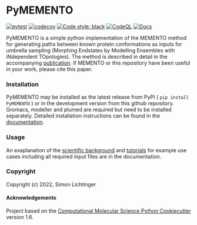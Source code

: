 PyMEMENTO
==============================
[//]: # (Badges)
[![pytest](https://github.com/simonlichtinger/PyMEMENTO/actions/workflows/run_pytest.yml/badge.svg)](https://github.com/simonlichtinger/PyMEMENTO/actions/workflows/run_pytest.yml)
[![codecov](https://codecov.io/github/simonlichtinger/PyMEMENTO/branch/master/graph/badge.svg?token=N663I9V356)](https://codecov.io/github/simonlichtinger/PyMEMENTO)
[![Code style: black](https://img.shields.io/badge/code%20style-black-000000.svg)](https://github.com/psf/black)
[![CodeQL](https://github.com/simonlichtinger/PyMEMENTO/actions/workflows/codeql.yml/badge.svg)](https://github.com/simonlichtinger/PyMEMENTO/actions/workflows/codeql.yml)
[![Docs](https://img.shields.io/badge/pymemento.readthedocs.io-blueviolet)](https://pymemento.readthedocs.io)

PyMEMENTO is a simple python implementation of the MEMENTO method for generating paths between known protein conformations as inputs for umbrella sampling (Morphing Endstates by Modelling Ensembles with iNdependent TOpologies). The method is described in detail in the accompanying [publication](https://pubs.acs.org/doi/full/10.1021/acs.jctc.3c00140). If MEMENTO or this repository have been useful in your work, please cite this paper.

### Installation

PyMEMENTO may be installed as the latest release from PyPI ( ``` pip install PyMEMENTO ``` ) or in the development version from this github repository. Gromacs, modeller and plumed are required but need to be installed separately. Detailed installation instructions can be found in the [documentation](https://pymemento.readthedocs.io/en/latest/installation.html).

### Usage

An exaplanation of the [scientific background](https://pymemento.readthedocs.io/en/latest/background.html) and [tutorials](https://pymemento.readthedocs.io/en/latest/examples.html) for example use cases including all required input files are in the documentation.

### Copyright

Copyright (c) 2022, Simon Lichtinger


#### Acknowledgements

Project based on the 
[Computational Molecular Science Python Cookiecutter](https://github.com/molssi/cookiecutter-cms) version 1.6.
